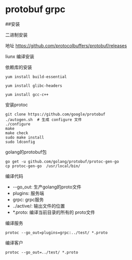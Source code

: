 # protobuf grpc


##安装

二进制安装 

地址 https://github.com/protocolbuffers/protobuf/releases


liunx 编译安装

依赖库的安装
```
yum install build-essential
```

```
yum install glibc-headers
```
```
yum install gcc-c++
```

安装protoc
```
git clone https://github.com/google/protobuf
./autogen.sh  # 生成 configure 文件
./configure
make
make check
sudo make install
sudo ldconfig
```

golang的protobuf包
```redshift
go get -u github.com/golang/protobuf/protoc-gen-go
cp protoc-gen-go  /usr/local/bin/
```

编译代码

- --go_out: 生产golang的proto文件
- plugins: 服务端
- grpc: grpc服务
- ../active/: 输出文件的位置
- *.proto: 编译当前目录的所有的 proto文件

编译服务
```redshift
protoc --go_out=plugins=grpc:../test/ *.proto 
```

编译客户
```redshift
protoc --go_out=../test/ *.proto
```







